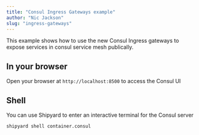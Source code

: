 ```yaml
---
title: "Consul Ingress Gateways example"
author: "Nic Jackson"
slug: "ingress-gateways"
---
```


This example shows how to use the new Consul Ingress gateways to expose services in consul 
service mesh publically.

## In your browser

Open your browser at `http://localhost:8500` to access the Consul UI

## Shell

You can use Shipyard to enter an interactive terminal for the Consul server

```
shipyard shell container.consul
```